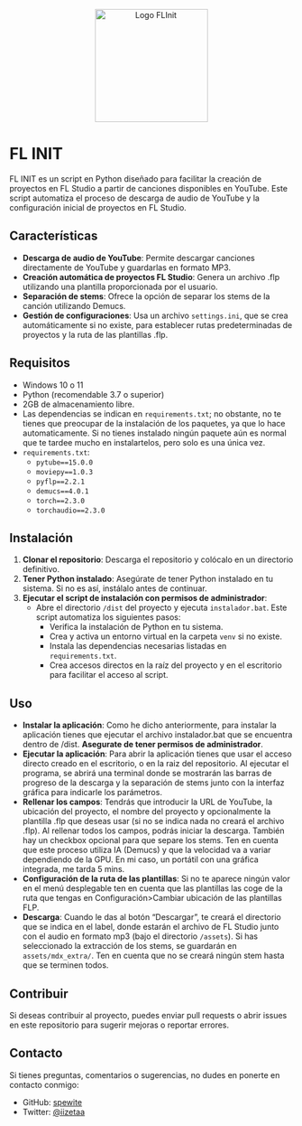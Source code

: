 <p align="center">
  <img src="/assets/icon.ico" alt="Logo FLInit" width="200"/>
</p>

# FL INIT

FL INIT es un script en Python diseñado para facilitar la creación de proyectos en FL Studio a partir de canciones disponibles en YouTube. Este script automatiza el proceso de descarga de audio de YouTube y la configuración inicial de proyectos en FL Studio.

## Características

- **Descarga de audio de YouTube**: Permite descargar canciones directamente de YouTube y guardarlas en formato MP3.
- **Creación automática de proyectos FL Studio**: Genera un archivo .flp utilizando una plantilla proporcionada por el usuario.
- **Separación de stems**: Ofrece la opción de separar los stems de la canción utilizando Demucs.
- **Gestión de configuraciones**: Usa un archivo `settings.ini`, que se crea automáticamente si no existe, para establecer rutas predeterminadas de proyectos y la ruta de las plantillas .flp.

## Requisitos

- Windows 10 o 11
- Python (recomendable 3.7 o superior)
- 2GB de almacenamiento libre.
- Las dependencias se indican en `requirements.txt`; no obstante, no te tienes que preocupar de la instalación de los paquetes, ya que lo hace automaticamente. Si no tienes instalado ningún paquete aún es normal que te tardee mucho en instalartelos, pero solo es una única vez. 
- `requirements.txt`: 
  - `pytube==15.0.0`
  - `moviepy==1.0.3`
  - `pyflp==2.2.1`
  - `demucs==4.0.1`
  - `torch==2.3.0`
  - `torchaudio==2.3.0`

## Instalación

1. **Clonar el repositorio**: Descarga el repositorio y colócalo en un directorio definitivo.
2. **Tener Python instalado**: Asegúrate de tener Python instalado en tu sistema. Si no es así, instálalo antes de continuar. 
3. **Ejecutar el script de instalación con permisos de administrador**:
   - Abre el directorio `/dist` del proyecto y ejecuta `instalador.bat`. Este script automatiza los siguientes pasos:
     - Verifica la instalación de Python en tu sistema.
     - Crea y activa un entorno virtual en la carpeta `venv` si no existe.
     - Instala las dependencias necesarias listadas en `requirements.txt`.
     - Crea accesos directos en la raíz del proyecto y en el escritorio para facilitar el acceso al script.
       
## Uso

- **Instalar la aplicación**: Como he dicho anteriormente, para instalar la aplicación tienes que ejecutar el archivo instalador.bat que se encuentra dentro de /dist. **Asegurate de tener permisos de administrador**.
- **Ejecutar la aplicación**: Para abrir la aplicación tienes que usar el acceso directo creado en el escritorio, o en la raiz del repositorio. Al ejecutar el programa, se abrirá una terminal donde se mostrarán las barras de progreso de la descarga y la separación de stems junto con la interfaz gráfica para indicarle los parámetros.
- **Rellenar los campos**: Tendrás que introducir la URL de YouTube, la ubicación del proyecto, el nombre del proyecto y opcionalmente la plantilla .flp que deseas usar (si no se indica nada no creará el archivo .flp). Al rellenar todos los campos, podrás iniciar la descarga. También hay un checkbox opcional para que separe los stems. Ten en cuenta que este proceso utiliza IA (Demucs) y que la velocidad va a variar dependiendo de la GPU. En mi caso, un portátil con una gráfica integrada, me tarda 5 mins.
- **Configuración de la ruta de las plantillas**: Si no te aparece ningún valor en el menú desplegable ten en cuenta que las plantillas las coge de la ruta que tengas en Configuración>Cambiar ubicación de las plantillas FLP.
- **Descarga**: Cuando le das al botón “Descargar”, te creará el directorio que se indica en el label, donde estarán el archivo de FL Studio junto con el audio en formato mp3 (bajo el directorio `/assets`). Si has seleccionado la extracción de los stems, se guardarán en `assets/mdx_extra/`. Ten en cuenta que no se creará ningún stem hasta que se terminen todos. 

## Contribuir

Si deseas contribuir al proyecto, puedes enviar pull requests o abrir issues en este repositorio para sugerir mejoras o reportar errores.

## Contacto

Si tienes preguntas, comentarios o sugerencias, no dudes en ponerte en contacto conmigo:

- GitHub: [spewite](https://github.com/spewite/)
- Twitter: [@iizetaa](https://twitter.com/iizetaa)

